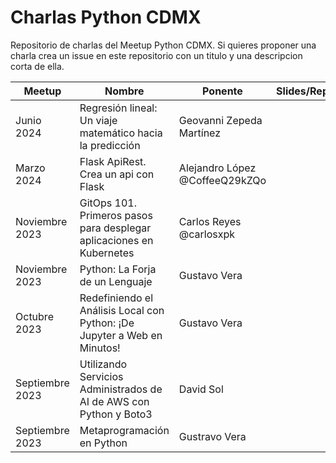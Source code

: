 # Charlas Python CDMX
Repositorio de charlas del Meetup Python CDMX. Si quieres proponer una charla crea un issue en este repositorio con un titulo y una descripcion corta de ella.

| Meetup          | Nombre                                                                   | Ponente                  | Slides/Repo | Grabacion                                   |
|-----------------|--------------------------------------------------------------------------|--------------------------|-------------|---------------------------------------------|
| Junio 2024      | Regresión lineal: Un viaje matemático hacia la predicción                | Geovanni Zepeda Martínez |             |                                             |
| Marzo 2024      | Flask ApiRest. Crea un api con Flask                                     | Alejandro López @CoffeeQ29kZQo  |             |  |
| Noviembre 2023  | GitOps 101. Primeros pasos para desplegar aplicaciones en Kubernetes     | Carlos Reyes @carlosxpk  |             | https://www.youtube.com/watch?v=3hT2KTOA8Qo |
| Noviembre 2023  | Python: La Forja de un Lenguaje                                          | Gustavo Vera             |             | https://www.youtube.com/watch?v=3hT2KTOA8Qo |
| Octubre 2023    | Redefiniendo el Análisis Local con Python: ¡De Jupyter a Web en Minutos! | Gustavo Vera             |             | https://youtube.com/live/vhlPmOgrvUA        |
| Septiembre 2023 | Utilizando Servicios Administrados de AI de AWS con Python y Boto3       | David Sol                |             | https://youtube.com/live/YNcqrukgQQY        |
| Septiembre 2023 | Metaprogramación en Python                                               | Gustravo Vera            |             | https://youtube.com/live/YNcqrukgQQY        |
